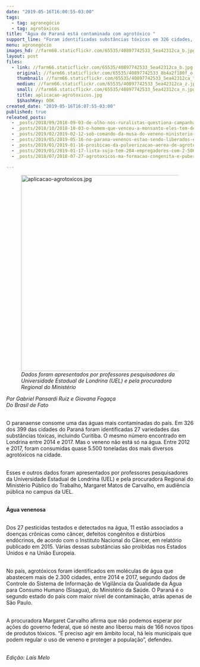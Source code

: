 ```yaml
---
date: "2019-05-16T16:00:55-03:00"
tags:
  - tag: agronegócio
  - tag: agrotóxicos
title: "Água do Paraná está contaminada com agrotóxico "
support_line: "Foram identificadas substâncias tóxicas em 326 cidades, incluindo Curitiba "
menu: agronegócio
images_hd: //farm66.staticflickr.com/65535/40897742533_5ea42312ca_b.jpg
layout: post
files:
  - link: //farm66.staticflickr.com/65535/40897742533_5ea42312ca_b.jpg
    original: //farm66.staticflickr.com/65535/40897742533_8b4a2f180f_o.jpg
    thumbnail: //farm66.staticflickr.com/65535/40897742533_5ea42312ca_t.jpg
    medium: //farm66.staticflickr.com/65535/40897742533_5ea42312ca_z.jpg
    small: //farm66.staticflickr.com/65535/40897742533_5ea42312ca_n.jpg
    title: aplicacao-agrotoxicos.jpg
    $$hashKey: 0OK
created_date: "2019-05-16T16:07:55-03:00"
published: true
releated_posts:
  - _posts/2018/09/2018-09-03-de-olho-nos-ruralistas-questiona-campanha-o-agro-e-pop-em-campanha-riquezas-sao-diferentes.md
  - _posts/2018/10/2018-10-03-o-homem-que-venceu-a-monsanto-eles-tem-de-pagar-por-nao-serem-honestos.md
  - _posts/2019/02/2019-02-12-sob-comando-da-musa-do-veneno-ministerio-da-agricultura-libera-mais-19-agrotoxicos.md
  - _posts/2019/05/2019-05-16-no-parana-venenos-estao-sendo-liberados-em-ritmo-insano.md
  - _posts/2019/01/2019-01-16-proibicao-da-pulverizacao-aerea-de-agrotoxicos-no-ceara-direito-e-conquista-dos-povos-do-campo.md
  - _posts/2019/01/2019-01-17-lista-suja-tem-204-empregadores-com-2-500-pessoas-em-situacao-de-escravidao.md
  - _posts/2018/07/2018-07-27-agrotoxicos-ma-formacao-congenita-e-puberdade-precoce-uma-heranca-maldita-do-agronegocio.md

---
```

<figure class="image"><img alt="aplicacao-agrotoxicos.jpg" height="525" src="//farm66.staticflickr.com/65535/40897742533_5ea42312ca_b.jpg" width="700" />
<figcaption><em>Dados foram apresentados por professores pesquisadores da Universidade Estadual de Londrina (UEL) e pela procuradora Regional do Minist&eacute;rio</em></figcaption>
</figure>

<p><em>Por Gabriel Pansardi Ruiz e Giovana Foga&ccedil;a<br />
Do Brasil de Fato</em><br />
&nbsp;</p>

<p>O paranaense consome uma das &aacute;guas mais contaminadas do pa&iacute;s. Em 326 dos 399 das cidades do Paran&aacute; foram identificadas 27 variedades das subst&acirc;ncias t&oacute;xicas, incluindo Curitiba. O mesmo n&uacute;mero encontrado em Londrina entre 2014 e 2017. Mas o veneno n&atilde;o est&aacute; s&oacute; na &aacute;gua. Entre 2012 e 2017, foram consumidas quase 5.500 toneladas dos mais diversos agrot&oacute;xicos na cidade.<br />
&nbsp;</p>

<p>Esses e outros dados foram apresentados por professores pesquisadores da Universidade Estadual de Londrina (UEL) e pela procuradora Regional do Minist&eacute;rio P&uacute;blico do Trabalho, Margaret Matos de Carvalho, em audi&ecirc;ncia p&uacute;blica no campus da UEL.<br />
&nbsp;</p>

<p><strong>&Aacute;gua venenosa &nbsp;</strong><br />
&nbsp;</p>

<p>Dos 27 pesticidas testados e detectados na &aacute;gua, 11 est&atilde;o associados a doen&ccedil;as cr&ocirc;nicas como c&acirc;ncer, defeitos cong&ecirc;nitos e dist&uacute;rbios end&oacute;crinos, de acordo com o Instituto Nacional do C&acirc;ncer, em relat&oacute;rio publicado em 2015. V&aacute;rias dessas subst&acirc;ncias s&atilde;o proibidas nos Estados Unidos e na Uni&atilde;o Europeia.<br />
&nbsp;</p>

<p>No pa&iacute;s, agrot&oacute;xicos foram identificados em mol&eacute;culas de &aacute;gua que abastecem mais de 2.300 cidades, entre 2014 e 2017, segundo dados de Controle do Sistema de Informa&ccedil;&atilde;o de Vigil&acirc;ncia da Qualidade da &Aacute;gua para Consumo Humano (Sisagua), do Minist&eacute;rio da Sa&uacute;de. O Paran&aacute; &eacute; o segundo estado do pa&iacute;s com maior n&iacute;vel de contamina&ccedil;&atilde;o, atr&aacute;s apenas de S&atilde;o Paulo.<br />
&nbsp;</p>

<p>A procuradora Margaret Carvalho afirma que n&atilde;o podemos esperar por a&ccedil;&otilde;es do governo federal, que s&oacute; neste ano liberou mais de 166 novos tipos de produtos t&oacute;xicos. &ldquo;&Eacute; preciso agir em &acirc;mbito local, h&aacute; leis municipais que podem regular o uso de veneno e proteger a popula&ccedil;&atilde;o&rdquo;, defendeu.<br />
&nbsp;</p>

<p><em>Edi&ccedil;&atilde;o: La&iacute;s Melo</em></p>
